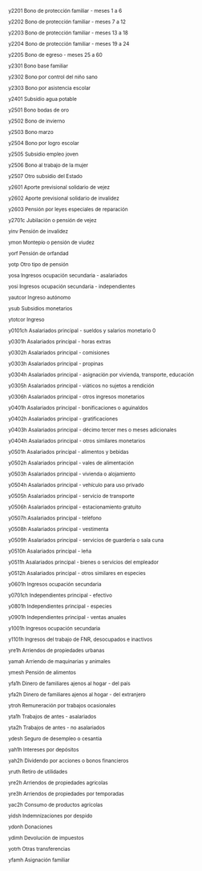 <font size="0.5">

y2201                     Bono de protección familiar - meses 1 a 6	                                      


y2202                     Bono de protección familiar - meses 7 a 12	                                  


y2203                     Bono de protección familiar - meses 13 a 18	                                  


y2204                     Bono de protección           familiar - meses 19 a 24	                                                                              

y2205                     Bono de egreso - meses 25 a 60	                                              


y2301                     Bono base familiar	                                                          


y2302                     Bono por control del niño sano	                                              


y2303                     Bono por asistencia escolar	                                                  


y2401                     Subsidio agua potable	                                                          


y2501                     Bono bodas de oro	                                                              


y2502                     Bono de invierno	                                                              


y2503                     Bono marzo	                                                                  


y2504                     Bono por logro escolar	                                                      


y2505                     Subsidio empleo joven	                                                          


y2506                     Bono al trabajo de la mujer	                                                  


y2507                     Otro subsidio del Estado	                                                      


y2601                     Aporte previsional solidario de vejez	                                          


y2602                     Aporte previsional solidario de invalidez


y2603                     Pensión por leyes especiales de reparación


y2701c                   Jubilación o pensión de vejez


yinv                        Pensión de invalidez


ymon                      Montepío o pensión de viudez


yorf                        Pensión de orfandad


yotp                        Otro tipo de pensión


yosa                       Ingresos ocupación secundaria - asalariados


yosi                        Ingresos ocupación secundaria - independientes


yautcor                   Ingreso autónomo


ysub                       Subsidios monetarios


ytotcor                    Ingreso


y0101ch                  Asalariados principal - sueldos y salarios monetario	0


y0301h                   Asalariados principal - horas extras


y0302h                   Asalariados principal - comisiones


y0303h                   Asalariados principal - propinas


y0304h                   Asalariados principal - asignación por vivienda, transporte, educación


y0305h                   Asalariados principal - viáticos no sujetos a rendición


y0306h                   Asalariados principal - otros ingresos monetarios


y0401h                   Asalariados principal - bonificaciones o aguinaldos


y0402h                   Asalariados principal - gratificaciones


y0403h                   Asalariados principal - décimo tercer mes o meses adicionales


y0404h                   Asalariados principal - otros similares monetarios


y0501h                   Asalariados principal - alimentos y bebidas


y0502h                   Asalariados principal - vales de alimentación


y0503h                   Asalariados principal - vivienda o alojamiento


y0504h                   Asalariados principal - vehículo para uso privado

y0505h                   Asalariados principal - servicio de transporte


y0506h                   Asalariados principal - estacionamiento gratuito


y0507h                   Asalariados principal - teléfono


y0508h                   Asalariados principal - vestimenta


y0509h                   Asalariados principal - servicios de guardería o sala cuna


y0510h                   Asalariados principal - leña


y0511h                   Asalariados principal - bienes o servicios del empleador


y0512h                   Asalariados principal - otros similares en especies


y0601h                   Ingresos ocupación secundaria


y0701ch                  Independientes principal - efectivo


y0801h                   Independientes principal - especies


y0901h                   Independientes principal - ventas anuales


y1001h                   Ingresos ocupación secundaria

y1101h                   Ingresos del trabajo de FNR, desocupados e inactivos


yre1h                      Arriendos de propiedades urbanas


yamah                    Arriendo de maquinarias y animales


ymesh                    Pensión de alimentos


yfa1h                      Dinero de familiares ajenos al hogar - del país


yfa2h                      Dinero de familiares ajenos al hogar - del extranjero


ytroh                      Remuneración por trabajos ocasionales


yta1h                      Trabajos de antes - asalariados


yta2h                      Trabajos de antes - no asalariados


ydesh                     Seguro de desempleo o cesantía


yah1h                     Intereses por depósitos


yah2h                     Dividendo por acciones o bonos financieros


yruth                      Retiro de utilidades


yre2h                      Arriendos de propiedades agrícolas


yre3h                      Arriendos de propiedades por temporadas


yac2h                     Consumo de productos agrícolas


yidsh                      Indemnizaciones por despido


ydonh                     Donaciones


ydimh                     Devolución de impuestos


yotrh                      Otras transferencias


yfamh                     Asignación familiar

</font>
